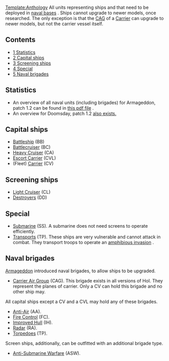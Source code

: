 [Template:Anthology](/wiki/index.php?title=Template:Anthology&action=edit&redlink=1 "Template:Anthology (page does not exist)")
All units representing ships and that need to be deployed in [naval
bases](/wiki/index.php?title=Naval_base&action=edit&redlink=1 "Naval base (page does not exist)")
. Ships cannot upgrade to newer models, once researched. The only
exception is that the [CAG](/wiki/Carrier_Air_Group "Carrier Air Group")
of a [Carrier](/wiki/Carrier "Carrier") can upgrade to newer models, but
not the carrier vessel itself.

## Contents

-   [ 1 Statistics ](#Statistics)
-   [ 2 Capital ships ](#Capital_ships)
-   [ 3 Screening ships ](#Screening_ships)
-   [ 4 Special ](#Special)
-   [ 5 Naval brigades ](#Naval_brigades)

##  Statistics 

-   An overview of all naval units (including brigades) for Armageddon,
    patch 1.2 can be found in [this pdf
    file](/wiki/index.php?title=Special:Upload&wpDestFile=HOI_ARMA_SeaUnitStats_1_2.pdf "HOI ARMA SeaUnitStats 1 2.pdf")
    .
-   An overview for Doomsday, patch 1.2 [also
    exists.](/wiki/index.php?title=Special:Upload&wpDestFile=UnitStats_DD12_Sea.pdf "UnitStats DD12 Sea.pdf")

##  Capital ships 

-   [Battleship](/wiki/Battleship "Battleship") (BB)
-   [Battlecruiser](/wiki/Battlecruiser "Battlecruiser") (BC)
-   [Heavy Cruiser](/wiki/Heavy_Cruiser "Heavy Cruiser") (CA)
-   [Escort Carrier](/wiki/Escort_Carrier "Escort Carrier") (CVL)
-   (Fleet) [Carrier](/wiki/Carrier "Carrier") (CV)

##  Screening ships 

-   [Light Cruiser](/wiki/Light_Cruiser "Light Cruiser") (CL)
-   [Destroyers](/wiki/Destroyer "Destroyer") (DD)

##  Special 

-   [Submarine](/wiki/Submarine "Submarine") (SS). A submarine does not
    need screens to operate efficiently.
-   [Transports](/wiki/Transport "Transport") (TP). These ships are very
    vulnerable and cannot attack in combat. They transport troops to
    operate an [amphibious
    invasion](/wiki/Amphibious_assault "Amphibious assault") .

##  Naval brigades 

[Armageddon](/wiki/Armageddon "Armageddon") introduced naval brigades,
to allow ships to be upgraded.

-   [Carrier Air Group](/wiki/Carrier_Air_Group "Carrier Air Group")
    (CAG). This brigade exists in all versions of HoI. They represent
    the planes of carrier. Only a CV can hold this brigade and no other
    ship may.

All capital ships except a CV and a CVL may hold any of these brigades.

-   [Anti-Air](/wiki/index.php?title=Anti-Air_(naval_brigade)&action=edit&redlink=1 "Anti-Air (naval brigade) (page does not exist)")
    (AA).
-   [Fire
    Control](/wiki/index.php?title=Fire_Control_(naval_brigade)&action=edit&redlink=1 "Fire Control (naval brigade) (page does not exist)")
    (FC).
-   [Improved
    Hull](/wiki/index.php?title=Improved_Hull_(naval_brigade)&action=edit&redlink=1 "Improved Hull (naval brigade) (page does not exist)")
    (IH).
-   [Radar](/wiki/index.php?title=Radar_(naval_brigade)&action=edit&redlink=1 "Radar (naval brigade) (page does not exist)")
    (RA).
-   [Torpedoes](/wiki/index.php?title=Torpedoes_(naval_brigade)&action=edit&redlink=1 "Torpedoes (naval brigade) (page does not exist)")
    (TP).

Screen ships, additionally, can be outfitted with an additional brigade
type.

-   [Anti-Submarine
    Warfare](/wiki/index.php?title=Anti-Submarine_Warfare_(naval_brigade)&action=edit&redlink=1 "Anti-Submarine Warfare (naval brigade) (page does not exist)")
    (ASW).
